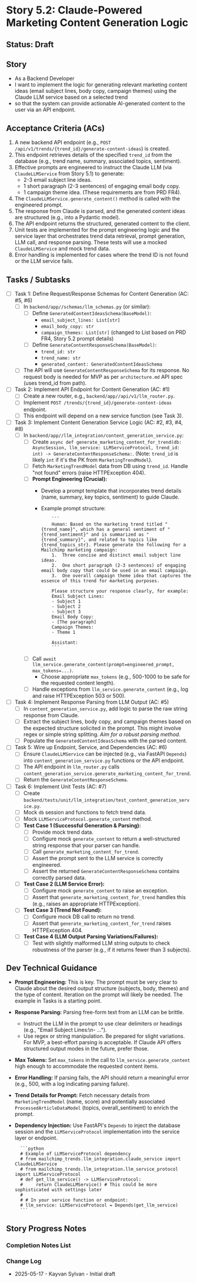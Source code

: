 # Story 5.2: Claude-Powered Marketing Content Generation Logic

## Status: Draft

## Story

- As a Backend Developer
- I want to implement the logic for generating relevant marketing content ideas (email subject lines, body copy, campaign themes) using the Claude LLM service based on a selected trend
- so that the system can provide actionable AI-generated content to the user via an API endpoint.

## Acceptance Criteria (ACs)

1. A new backend API endpoint (e.g., `POST /api/v1/trends/{trend_id}/generate-content-ideas`) is created.
2. This endpoint retrieves details of the specified `trend_id` from the database (e.g., trend name, summary, associated topics, sentiment).
3. Effective prompts are engineered to instruct the Claude LLM (via `ClaudeLLMService` from Story 5.1) to generate:
    - 2-3 email subject line ideas.
    - 1 short paragraph (2-3 sentences) of engaging email body copy.
    - 1 campaign theme idea.
    (These requirements are from PRD FR4).
4. The `ClaudeLLMService.generate_content()` method is called with the engineered prompt.
5. The response from Claude is parsed, and the generated content ideas are structured (e.g., into a Pydantic model).
6. The API endpoint returns the structured, generated content to the client.
7. Unit tests are implemented for the prompt engineering logic and the service layer that orchestrates trend data retrieval, prompt generation, LLM call, and response parsing. These tests will use a mocked `ClaudeLLMService` and mock trend data.
8. Error handling is implemented for cases where the trend ID is not found or the LLM service fails.

## Tasks / Subtasks

- [ ] Task 1: Define Request/Response Schemas for Content Generation (AC: #5, #6)
  - [ ] In `backend/app//schemas/llm_schemas.py` (or similar):
    - [ ] Define `GeneratedContentIdeasSchema(BaseModel)`:
      - `email_subject_lines: List[str]`
      - `email_body_copy: str`
      - `campaign_themes: List[str]` (changed to List based on PRD FR4, Story 5.2 prompt details)
    - [ ] Define `GenerateContentResponseSchema(BaseModel)`:
      - `trend_id: str`
      - `trend_name: str`
      - `generated_content: GeneratedContentIdeasSchema`
  - [ ] The API will use `GenerateContentResponseSchema` for its response. No request body is needed for MVP as per `architecture.md` API spec (uses trend_id from path).
- [ ] Task 2: Implement API Endpoint for Content Generation (AC: #1)
  - [ ] Create a new router, e.g., `backend/app//api/v1/llm_router.py`.
  - [ ] Implement `POST /trends/{trend_id}/generate-content-ideas` endpoint.
  - [ ] This endpoint will depend on a new service function (see Task 3).
- [ ] Task 3: Implement Content Generation Service Logic (AC: #2, #3, #4, #8)
  - [ ] In `backend/app//llm_integration/content_generation_service.py`:
    - [ ] Create `async def generate_marketing_content_for_trend(db: AsyncSession, llm_service: LLMServiceProtocol, trend_id: int) -> GenerateContentResponseSchema:`. (Note: `trend_id` is likely `int` if it's the PK from `MarketingTrendModel`).
    - [ ] Fetch `MarketingTrendModel` data from DB using `trend_id`. Handle "not found" errors (raise HTTPException 404).
    - [ ] **Prompt Engineering (Crucial):**
      - Develop a prompt template that incorporates trend details (name, summary, key topics, sentiment) to guide Claude.
      - Example prompt structure:

                ```
                Human: Based on the marketing trend titled "{trend_name}", which has a general sentiment of "{trend_sentiment}" and is summarized as "{trend_summary}", and related to topics like {trend_topics_str}. Please generate the following for a Mailchimp marketing campaign:
                1.  Three concise and distinct email subject line ideas.
                2.  One short paragraph (2-3 sentences) of engaging email body copy that could be used in an email campaign.
                3.  One overall campaign theme idea that captures the essence of this trend for marketing purposes.

                Please structure your response clearly, for example:
                Email Subject Lines:
                - Subject 1
                - Subject 2
                - Subject 3
                Email Body Copy:
                - [The paragraph]
                Campaign Themes:
                - Theme 1

                Assistant:
                ```

    - [ ] Call `await llm_service.generate_content(prompt=engineered_prompt, max_tokens=...)`.
      - Choose appropriate `max_tokens` (e.g., 500-1000 to be safe for the requested content length).
    - [ ] Handle exceptions from `llm_service.generate_content` (e.g., log and raise HTTPException 503 or 500).
- [ ] Task 4: Implement Response Parsing from LLM Output (AC: #5)
  - [ ] In `content_generation_service.py`, add logic to parse the raw string response from Claude.
  - [ ] Extract the subject lines, body copy, and campaign themes based on the expected structure solicited in the prompt. This might involve regex or simple string splitting. *Aim for a robust parsing method.*
  - [ ] Populate the `GeneratedContentIdeasSchema` with the parsed content.
- [ ] Task 5: Wire up Endpoint, Service, and Dependencies (AC: #6)
  - [ ] Ensure `ClaudeLLMService` can be injected (e.g., via FastAPI `Depends`) into `content_generation_service.py` functions or the API endpoint.
  - [ ] The API endpoint in `llm_router.py` calls `content_generation_service.generate_marketing_content_for_trend`.
  - [ ] Return the `GenerateContentResponseSchema`.
- [ ] Task 6: Implement Unit Tests (AC: #7)
  - [ ] Create `backend/tests/unit/llm_integration/test_content_generation_service.py`.
  - [ ] Mock `db` session and functions to fetch trend data.
  - [ ] Mock `LLMServiceProtocol.generate_content` method.
  - [ ] **Test Case 1 (Successful Generation & Parsing):**
    - [ ] Provide mock trend data.
    - [ ] Configure mock `generate_content` to return a well-structured string response that your parser can handle.
    - [ ] Call `generate_marketing_content_for_trend`.
    - [ ] Assert the prompt sent to the LLM service is correctly engineered.
    - [ ] Assert the returned `GenerateContentResponseSchema` contains correctly parsed data.
  - [ ] **Test Case 2 (LLM Service Error):**
    - [ ] Configure mock `generate_content` to raise an exception.
    - [ ] Assert that `generate_marketing_content_for_trend` handles this (e.g., raises an appropriate HTTPException).
  - [ ] **Test Case 3 (Trend Not Found):**
    - [ ] Configure mock DB call to return no trend.
    - [ ] Assert that `generate_marketing_content_for_trend` raises HTTPException 404.
  - [ ] **Test Case 4 (LLM Output Parsing Variations/Failures):**
    - [ ] Test with slightly malformed LLM string outputs to check robustness of the parser (e.g., if it returns fewer than 3 subjects).

## Dev Technical Guidance

- **Prompt Engineering:** This is key. The prompt must be very clear to Claude about the desired output structure (subjects, body, themes) and the type of content. Iteration on the prompt will likely be needed. The example in Tasks is a starting point.
- **Response Parsing:** Parsing free-form text from an LLM can be brittle.
  - Instruct the LLM in the prompt to use clear delimiters or headings (e.g., "Email Subject Lines:\n- ...").
  - Use regex or string manipulation. Be prepared for slight variations. For MVP, a best-effort parsing is acceptable. If Claude API offers structured output modes in the future, prefer those.
- **Max Tokens:** Set `max_tokens` in the call to `llm_service.generate_content` high enough to accommodate the requested content items.
- **Error Handling:** If parsing fails, the API should return a meaningful error (e.g., 500, with a log indicating parsing failure).
- **Trend Details for Prompt:** Fetch necessary details from `MarketingTrendModel` (name, score) and potentially associated `ProcessedArticleDataModel` (topics, overall_sentiment) to enrich the prompt.
- **Dependency Injection:** Use FastAPI's `Depends` to inject the database session and the `LLMServiceProtocol` implementation into the service layer or endpoint.

        ```python
        # Example of LLMServiceProtocol dependency
        # from mailchimp_trends.llm_integration.claude_service import ClaudeLLMService
        # from mailchimp_trends.llm_integration.llm_service_protocol import LLMServiceProtocol
        # def get_llm_service() -> LLMServiceProtocol:
        #     return ClaudeLLMService() # This could be more sophisticated with settings later
        #
        # # In your service function or endpoint:
        # llm_service: LLMServiceProtocol = Depends(get_llm_service)
        ```

## Story Progress Notes

### Completion Notes List

### Change Log

- 2025-05-17 - Kayvan Sylvan - Initial draft
